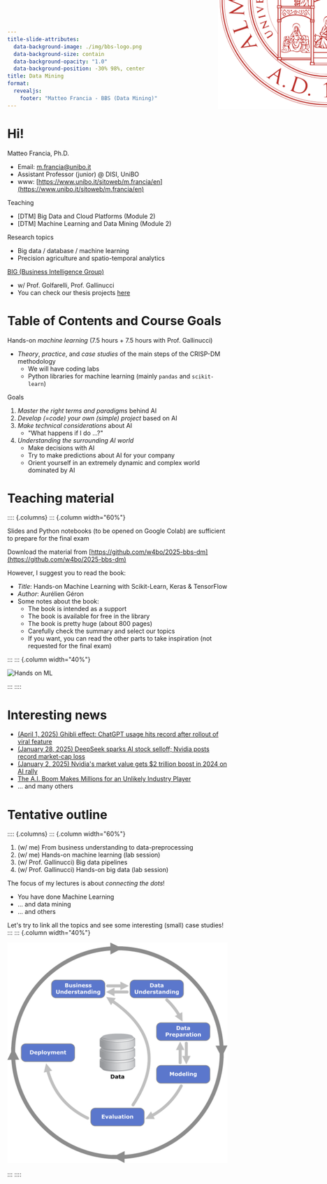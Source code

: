 ```yaml
---
title-slide-attributes:
  data-background-image: ./img/bbs-logo.png
  data-background-size: contain
  data-background-opacity: "1.0"
  data-background-position: -30% 98%, center
title: Data Mining
format:
  revealjs:
    footer: "Matteo Francia - BBS (Data Mining)"
---
```


# Hi!

Matteo Francia, Ph.D.

- Email: m.francia@unibo.it
- Assistant Professor (junior) @ DISI, UniBO
- www: [https://www.unibo.it/sitoweb/m.francia/en](https://www.unibo.it/sitoweb/m.francia/en)

Teaching

- [DTM] Big Data and Cloud Platforms (Module 2)
- [DTM] Machine Learning and Data Mining (Module 2)

Research topics

- Big data / database / machine learning
- Precision agriculture and spatio-temporal analytics

[BIG (Business Intelligence Group)](https://big.csr.unibo.it/)

- w/ Prof. Golfarelli, Prof. Gallinucci
- You can check our thesis projects [here](https://big-unibo.github.io/thesis/)

<img src="./img/unibo.svg" style="box-shadow: none !important; position: absolute !important; top: -250px !important; right: -250px !important; ; max-height: 500px !important; max-width: 500px !important" />

# Table of Contents and Course Goals

Hands-on *machine learning* (7.5 hours + 7.5 hours with Prof. Gallinucci)

- *Theory*, *practice*, and *case studies* of the main steps of the CRISP-DM methodology
  - We will have coding labs
  - Python libraries for machine learning (mainly `pandas` and `scikit-learn`)

Goals

1. *Master the right terms and paradigms* behind AI
1. *Develop (=code) your own (simple) project* based on AI
1. *Make technical considerations* about AI
    - "What happens if I do ...?"
1. *Understanding the surrounding AI world*
    - Make decisions with AI
    - Try to make predictions about AI for your company
    - Orient yourself in an extremely dynamic and complex world dominated by AI

# Teaching material

:::: {.columns}
::: {.column width="60%"}

Slides and Python notebooks (to be opened on Google Colab) are sufficient to prepare for the final exam

Download the material from [https://github.com/w4bo/2025-bbs-dm](https://github.com/w4bo/2025-bbs-dm)

However, I suggest you to read the book:

- *Title*: Hands-on Machine Learning with Scikit-Learn, Keras & TensorFlow
- *Author*: Aurélien Géron
- Some notes about the book:
    - The book is intended as a support
    - The book is available for free in the library
    - The book is pretty huge (about 800 pages)
    - Carefully check the summary and select our topics
    - If you want, you can read the other parts to take inspiration (not requested for the final exam)

:::
::: {.column width="40%"}

![Hands on ML](https://learning.oreilly.com/library/cover/9781492032632/250w/)

:::
::::

# Interesting news

- [(April 1, 2025) Ghibli effect: ChatGPT usage hits record after rollout of viral feature](https://www.reuters.com/technology/artificial-intelligence/ghibli-effect-chatgpt-usage-hits-record-after-rollout-viral-feature-2025-04-01/)
- [(January 28, 2025) DeepSeek sparks AI stock selloff; Nvidia posts record market-cap loss](https://www.reuters.com/technology/chinas-deepseek-sets-off-ai-market-rout-2025-01-27/)
- [(January 2, 2025) Nvidia's market value gets $2 trillion boost in 2024 on AI rally](https://www.reuters.com/technology/artificial-intelligence/global-markets-marketcap-pix-2025-01-02/)
- [The A.I. Boom Makes Millions for an Unlikely Industry Player](https://www.nytimes.com/2024/03/22/business/artificial-intelligence-anguilla.html)
- ... and many others

# Tentative outline

:::: {.columns}
::: {.column width="60%"}

1. (w/ me) From business understanding to data-preprocessing
1. (w/ me) Hands-on machine learning (lab session)
1. (w/ Prof. Gallinucci) Big data pipelines
1. (w/ Prof. Gallinucci) Hands-on big data (lab session)

The focus of my lectures is about *connecting the dots*! 

- You have done Machine Learning
- ... and data mining
- ... and others

Let's try to link all the topics and see some interesting (small) case studies!
:::
::: {.column width="40%"}

![CRISP-DM](./img/crispdm.png)

:::
::::
